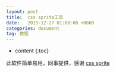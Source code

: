 ```yaml
---
layout: post
title:  css sprite工具
date:   2015-12-27 01:08:00 +0800
categories: document
tag: 教程
---
```


* content
{:toc}

此软件简单易用，同事提供，感谢  [css sprite](http://lesscss.cn/)



